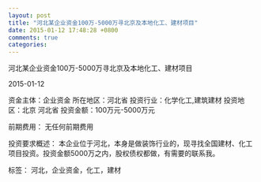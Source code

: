 ```yaml
---
layout: post
title: "河北某企业资金100万-5000万寻北京及本地化工、建材项目"
date: 2015-01-12 17:48:28 +0800
comments: true
categories: 
---
```

河北某企业资金100万-5000万寻北京及本地化工、建材项目



2015-01-12

资金主体：企业资金
所在地区：河北省
投资行业：化学化工,建筑建材
投资地区：北京 河北省
投资金额：100万元-5000万元

前期费用：
无任何前期费用

投资要求概述：
本企业位于河北，本身是做装饰行业的，现寻找全国建材、化工项目投资。投资金额5000万之内，股权债权都做，有需要的联系我。

标签：
河北，企业资金，化工，建材

